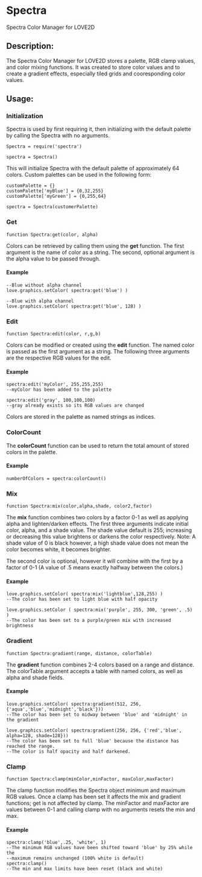 # Spectra
Spectra Color Manager for LOVE2D


## Description:

The Spectra Color Manager for LOVE2D stores a palette, RGB clamp values, and color mixing functions.  It was created to store color values and to create a gradient effects, especially tiled grids and cooresponding color values.

## Usage:

### Initialization

Spectra is used by first requiring it, then initializing with the default palette by calling the Spectra with no arguments.
```
Spectra = require('spectra')

spectra = Spectra()
```
This will initialize Spectra with the default palette of approximately 64 colors.  Custom palettes can be used in the following form:
```
customPalette = {}
customPalette['myBlue'] = {0,32,255}
customPalette['myGreen'] = {0,255,64}

spectra = Spectra(customerPalette)
```


### Get
```
function Spectra:get(color, alpha)
```
Colors can be retrieved by calling them using the <b>get</b> function.  The first argument is the name of color as a string.  The second, optional argument is the alpha value to be passed through.
#### Example
```
--Blue without alpha channel
love.graphics.setColor( spectra:get('blue') )

--Blue with alpha channel
love.graphics.setColor( spectra:get('blue', 128) )
```

### Edit
```
function Spectra:edit(color, r,g,b)
```
Colors can be modified or created using the <b>edit</b> function.  The named color is passed as the first argument as a string.  The following three arguments are the respective RGB values for the edit.

#### Example
```
spectra:edit('myColor', 255,255,255)
--myColor has been added to the palette

spectra:edit('gray', 100,100,100)
--gray already exists so its RGB values are changed
```
Colors are stored in the palette as named strings as indices.  

### ColorCount
The <b>colorCount</b> function can be used to return the total amount of stored colors in the palette.
#### Example
```
numberOfColors = spectra:colorCount()
```

### Mix
```
function Spectra:mix(color,alpha,shade, color2,factor)
```
The <b>mix</b> function combines two colors by a factor 0-1 as well as applying alpha and lighten/darken effects. The first three arguments indicate initial color, alpha, and a shade value.  The shade value default is 255; increasing or decreasing this value brightens or darkens the color respectively.  Note: A shade value of 0 is black however, a high shade value does not mean the color becomes white, it becomes brighter.

The second color is optional, however it will combine with the first by a factor of 0-1 (A value of .5 means exactly halfway between the colors.)
#### Example
```
love.graphics.setColor( spectra:mix('lightblue',128,255) )
--The color has been set to light blue with half opacity

love.graphics.setColor ( spectra:mix('purple', 255, 300, 'green', .5) )
--The color has been set to a purple/green mix with increased brightness
```

### Gradient
```
function Spectra:gradient(range, distance, colorTable)
```
The <b>gradient</b> function combines 2-4 colors based on a range and distance.  The colorTable argument accepts a table with named colors, as well as alpha and shade fields.
#### Example
```
love.graphics.setColor( spectra:gradient(512, 256, {'aqua','blue','midnight','black'}))
--The color has been set to midway between 'blue' and 'midnight' in the gradient

love.graphics.setColor( spectra:gradient(256, 256, {'red','blue', alpha=128, shade=128}))
--The color has been set to full 'blue' because the distance has reached the range.  
--The color is half opacity and half darkened.
```

### Clamp
```
function Spectra:clamp(minColor,minFactor, maxColor,maxFactor)
```
The clamp function modifies the Spectra object minimum and maximum RGB values.  Once a clamp has been set it affects the mix and gradient functions; get is not affected by clamp.  The minFactor and maxFactor are values between 0-1 and calling clamp with no arguments resets the min and max.
#### Example
```
spectra:clamp('blue',.25, 'white', 1)
--The minimum RGB values have been shifted toward 'blue' by 25% while the 
--maximum remains unchanged (100% white is default)
spectra:clamp()
--The min and max limits have been reset (black and white)
```
